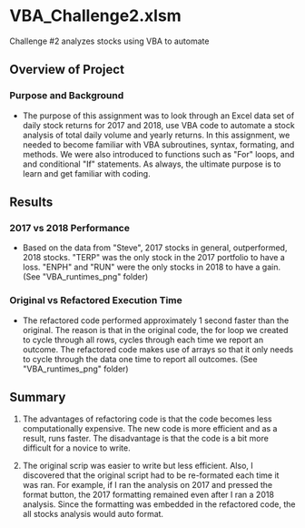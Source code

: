 # VBA_Challenge2.xlsm
Challenge #2 analyzes stocks using VBA to automate
## Overview of Project

### Purpose and Background

- The purpose of this assignment was to look through an Excel data set 
  of daily stock returns for 2017 and 2018, use VBA code to automate a 
  stock analysis of total daily volume and yearly returns. In this
  assignment, we needed to become familiar with VBA subroutines, syntax,
  formating, and methods. We were also introduced to functions such as
  "For" loops, and and conditional "If" statements. As always, the
  ultimate purpose is to learn and get familiar with coding.

## Results

### 2017 vs 2018 Performance

- Based on the data from "Steve", 2017 stocks in general, outperformed,
  2018 stocks. "TERP" was the only stock in the 2017 portfolio to have a 
  loss. "ENPH" and "RUN" were the only stocks in 2018 to have a gain.
  (See "VBA_runtimes_png" folder)


### Original vs Refactored Execution Time

- The refactored code performed approximately 1 second faster than the 
  original. The reason is that in the original code, the for loop we 
  created to cycle through all rows, cycles through each time we report 
  an outcome. The refactored code makes use of arrays so that it only
  needs to cycle through the data one time to report all outcomes.
  (See "VBA_runtimes_png" folder)
  
## Summary

1) The advantages of refactoring code is that the code becomes less
   computationally expensive. The new code is more efficient and as a 
   result, runs faster. The disadvantage is that the code is a bit more 
   difficult for a novice to write.

2) The original scrip was easier to write but less efficient. Also, I
   discovered that the original script had to be re-formated each time
   it was ran. For example, if I ran the analysis on 2017 and pressed the
   format button, the 2017 formatting remained even after I ran a 2018
   analysis. Since the formatting was embedded in the refactored code,
   the all stocks analysis would auto format.
